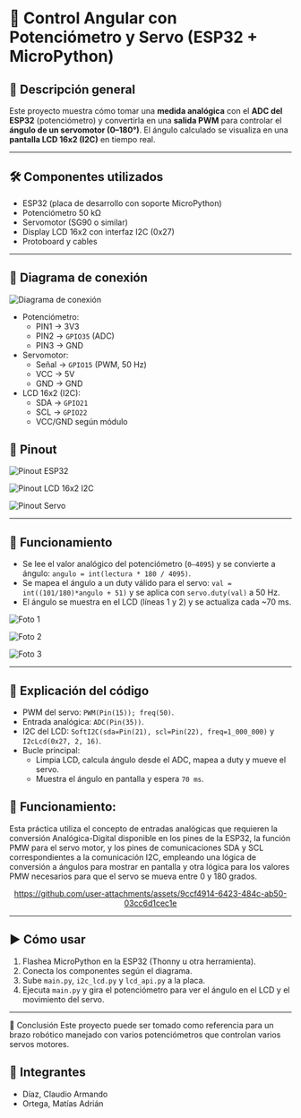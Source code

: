 # 🔄 Control Angular con Potenciómetro y Servo (ESP32 + MicroPython)

## 🔧 Descripción general
Este proyecto muestra cómo tomar una **medida analógica** con el **ADC del ESP32** (potenciómetro) y convertirla en una **salida PWM** para controlar el **ángulo de un servomotor (0–180°)**. El ángulo calculado se visualiza en una **pantalla LCD 16x2 (I2C)** en tiempo real.

---

## 🛠 Componentes utilizados
- ESP32 (placa de desarrollo con soporte MicroPython)
- Potenciómetro 50 kΩ
- Servomotor (SG90 o similar)
- Display LCD 16x2 con interfaz I2C (0x27)
- Protoboard y cables

---

## 🔌 Diagrama de conexión

![Diagrama de conexión](./circuito.png)

- Potenciómetro:
  - PIN1 → 3V3
  - PIN2 → `GPIO35` (ADC)
  - PIN3 → GND
- Servomotor:
  - Señal → `GPIO15` (PWM, 50 Hz)
  - VCC → 5V
  - GND → GND
- LCD 16x2 (I2C):
  - SDA → `GPIO21`
  - SCL → `GPIO22`
  - VCC/GND según módulo

## 📲 Pinout

![Pinout ESP32](./pinout/ESP32-DevKit-V1-Pinout-Diagram.png)

![Pinout LCD 16x2 I2C](./pinout/16x2-LCD-Pin-configuration.webp)

![Pinout Servo](./pinout/Servo-Motor-Pinout.png)

---

## 📲 Funcionamiento
- Se lee el valor analógico del potenciómetro (`0–4095`) y se convierte a ángulo: `angulo = int(lectura * 180 / 4095)`.
- Se mapea el ángulo a un duty válido para el servo: `val = int((101/180)*angulo + 51)` y se aplica con `servo.duty(val)` a 50 Hz.
- El ángulo se muestra en el LCD (líneas 1 y 2) y se actualiza cada ~70 ms.

![Foto 1](./fotos/foto1.jpg)

![Foto 2](./fotos/foto2.jpg)

![Foto 3](./fotos/foto3.jpg)

---

## 🧩 Explicación del código
- PWM del servo: `PWM(Pin(15)); freq(50)`.
- Entrada analógica: `ADC(Pin(35))`.
- I2C del LCD: `SoftI2C(sda=Pin(21), scl=Pin(22), freq=1_000_000)` y `I2cLcd(0x27, 2, 16)`.
- Bucle principal:
  - Limpia LCD, calcula ángulo desde el ADC, mapea a duty y mueve el servo.
  - Muestra el ángulo en pantalla y espera `70 ms`.

## 📡 Funcionamiento:
Esta práctica utiliza el concepto de entradas analógicas que requieren la conversión 
Analógica-Digital disponible en los pines de la ESP32, la función PMW para el servo motor, 
y los pines de comunicaciones SDA y SCL correspondientes a la comunicación I2C, empleando 
una lógica de conversión a ángulos para mostrar en pantalla y otra lógica para los valores 
PMW necesarios para que el servo se mueva entre 0 y 180 grados.

<div align="center">

  https://github.com/user-attachments/assets/9ccf4914-6423-484c-ab50-03cc6d1cec1e

</div>

---

## ▶️ Cómo usar
1. Flashea MicroPython en la ESP32 (Thonny u otra herramienta).
2. Conecta los componentes según el diagrama.
3. Sube `main.py`, `i2c_lcd.py` y `lcd_api.py` a la placa.
4. Ejecuta `main.py` y gira el potenciómetro para ver el ángulo en el LCD y el movimiento del servo.

---

📌 Conclusión
Este proyecto puede ser tomado como referencia para un brazo robótico manejado con varios potenciómetros que controlan varios servos motores.

## 👥 Integrantes
- Díaz, Claudio Armando
- Ortega, Matías Adrián
